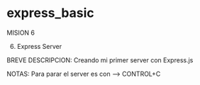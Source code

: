 # express_basic


MISION 6

6. Express Server

BREVE DESCRIPCION: Creando mi primer server con Express.js


NOTAS:
Para parar el server es con --> CONTROL+C

